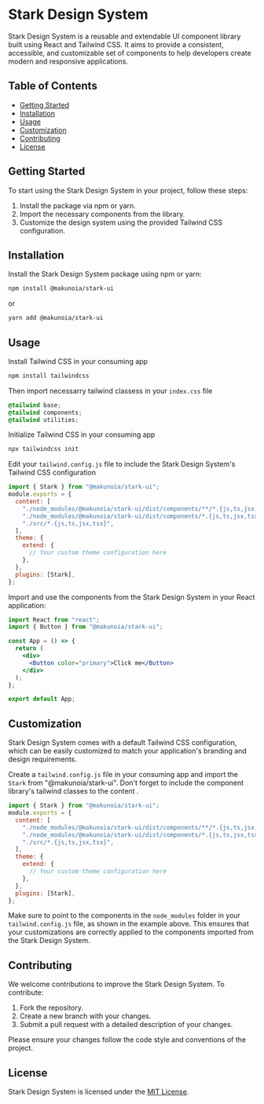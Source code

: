 # Stark Design System

Stark Design System is a reusable and extendable UI component library built using React and Tailwind CSS. It aims to provide a consistent, accessible, and customizable set of components to help developers create modern and responsive applications.

## Table of Contents

- [Getting Started](#getting-started)
- [Installation](#installation)
- [Usage](#usage)
- [Customization](#customization)
- [Contributing](#contributing)
- [License](#license)

## Getting Started

To start using the Stark Design System in your project, follow these steps:

1. Install the package via npm or yarn.
2. Import the necessary components from the library.
3. Customize the design system using the provided Tailwind CSS configuration.

## Installation

Install the Stark Design System package using npm or yarn:

```bash
npm install @makunoia/stark-ui
```

or

```bash
yarn add @makunoia/stark-ui
```

## Usage

Install Tailwind CSS in your consuming app

```bash
npm install tailwindcss
```

Then import necessarry tailwind classess in your `index.css` file

```css
@tailwind base;
@tailwind components;
@tailwind utilities;
```

Initialize Tailwind CSS in your consuming app

```bash
npx tailwindcss init
```

Edit your `tailwind.config.js` file to include the Stark Design System's Tailwind CSS configuration

```js
import { Stark } from "@makunoia/stark-ui";
module.exports = {
  content: [
    "./node_modules/@makunoia/stark-ui/dist/components/**/*.{js,ts,jsx,tsx}",
    "./node_modules/@makunoia/stark-ui/dist/components/*.{js,ts,jsx,tsx}",
    "./src/*.{js,ts,jsx,tsx}",
  ],
  theme: {
    extend: {
      // Your custom theme configuration here
    },
  },
  plugins: [Stark],
};
```

Import and use the components from the Stark Design System in your React application:

```jsx
import React from "react";
import { Button } from "@makunoia/stark-ui";

const App = () => {
  return (
    <div>
      <Button color="primary">Click me</Button>
    </div>
  );
};

export default App;
```

## Customization

Stark Design System comes with a default Tailwind CSS configuration, which can be easily customized to match your application's branding and design requirements.

Create a `tailwind.config.js` file in your consuming app and import the `Stark` from "@makunoia/stark-ui". Don't forget to include the component library's tailwind classes to the content .

```js
import { Stark } from "@makunoia/stark-ui";
module.exports = {
  content: [
    "./node_modules/@makunoia/stark-ui/dist/components/**/*.{js,ts,jsx,tsx}",
    "./node_modules/@makunoia/stark-ui/dist/components/*.{js,ts,jsx,tsx}",
    "./src/*.{js,ts,jsx,tsx}",
  ],
  theme: {
    extend: {
      // Your custom theme configuration here
    },
  },
  plugins: [Stark],
};
```

Make sure to point to the components in the `node_modules` folder in your `tailwind.config.js` file, as shown in the example above. This ensures that your customizations are correctly applied to the components imported from the Stark Design System.

## Contributing

We welcome contributions to improve the Stark Design System. To contribute:

1. Fork the repository.
2. Create a new branch with your changes.
3. Submit a pull request with a detailed description of your changes.

Please ensure your changes follow the code style and conventions of the project.

## License

Stark Design System is licensed under the [MIT License](LICENSE).
